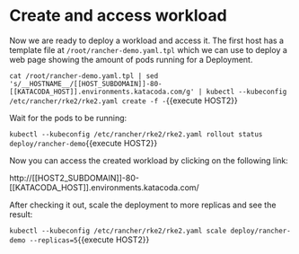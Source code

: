 # Create and access workload

Now we are ready to deploy a workload and access it. The first host has a template file at `/root/rancher-demo.yaml.tpl` which we can use to deploy a web page showing the amount of pods running for a Deployment.

`cat /root/rancher-demo.yaml.tpl | sed 's/__HOSTNAME__/[[HOST_SUBDOMAIN]]-80-[[KATACODA_HOST]].environments.katacoda.com/g' | kubectl --kubeconfig /etc/rancher/rke2/rke2.yaml create -f -`{{execute HOST2}}

Wait for the pods to be running:

`kubectl --kubeconfig /etc/rancher/rke2/rke2.yaml rollout status deploy/rancher-demo`{{execute HOST2}}

Now you can access the created workload by clicking on the following link:

http://[[HOST2_SUBDOMAIN]]-80-[[KATACODA_HOST]].environments.katacoda.com/

After checking it out, scale the deployment to more replicas and see the result:

`kubectl --kubeconfig /etc/rancher/rke2/rke2.yaml scale deploy/rancher-demo --replicas=5`{{execute HOST2}}
